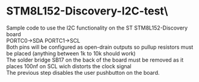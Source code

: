 # STM8L152-Discovery-I2C-test\
Sample code to use the I2C functionality on the ST STM8L152-Discovery board\
PORTC0->SDA PORTC1->SCL\
Both pins will be configured as open-drain outputs so pullup resistors must be placed (anything between 1k to 10k should work)\
The solder bridge SB17 on the back of the board must be removed as it places 100nf on SCL wich distorts the clock signal\
The previous step disables the user pushbutton on the board.
